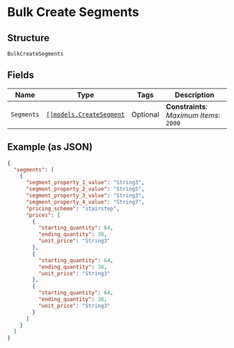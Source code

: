
# Bulk Create Segments

## Structure

`BulkCreateSegments`

## Fields

| Name | Type | Tags | Description |
|  --- | --- | --- | --- |
| `Segments` | [`[]models.CreateSegment`](../../doc/models/create-segment.md) | Optional | **Constraints**: *Maximum Items*: `2000` |

## Example (as JSON)

```json
{
  "segments": [
    {
      "segment_property_1_value": "String3",
      "segment_property_2_value": "String5",
      "segment_property_3_value": "String3",
      "segment_property_4_value": "String7",
      "pricing_scheme": "stairstep",
      "prices": [
        {
          "starting_quantity": 64,
          "ending_quantity": 38,
          "unit_price": "String3"
        },
        {
          "starting_quantity": 64,
          "ending_quantity": 38,
          "unit_price": "String3"
        },
        {
          "starting_quantity": 64,
          "ending_quantity": 38,
          "unit_price": "String3"
        }
      ]
    }
  ]
}
```

